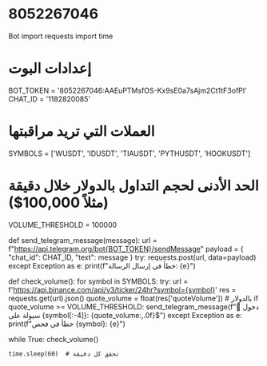 # 8052267046
Bot
import requests
import time

# إعدادات البوت
BOT_TOKEN = '8052267046:AAEuPTMsfOS-Kx9sE0a7sAjm2Ct1tF3ofPI'
CHAT_ID = '1182820085'

# العملات التي تريد مراقبتها
SYMBOLS = ['WUSDT', 'IDUSDT', 'TIAUSDT', 'PYTHUSDT', 'HOOKUSDT']

# الحد الأدنى لحجم التداول بالدولار خلال دقيقة (مثلاً 100,000$)
VOLUME_THRESHOLD = 100000  

def send_telegram_message(message):
    url = f"https://api.telegram.org/bot{BOT_TOKEN}/sendMessage"
    payload = {
        "chat_id": CHAT_ID,
        "text": message
    }
    try:
        requests.post(url, data=payload)
    except Exception as e:
        print(f"خطأ في إرسال الرسالة: {e}")

def check_volume():
    for symbol in SYMBOLS:
        try:
            url = f'https://api.binance.com/api/v3/ticker/24hr?symbol={symbol}'
            res = requests.get(url).json()
            quote_volume = float(res['quoteVolume'])  # بالدولار
            if quote_volume >= VOLUME_THRESHOLD:
                send_telegram_message(f"🚨 دخول سيولة على {symbol[:-4]}: {quote_volume:,.0f}$")
        except Exception as e:
            print(f"خطأ في فحص {symbol}: {e}")

while True:
    check_volume()


    time.sleep(60)  # تحقق كل دقيقة
